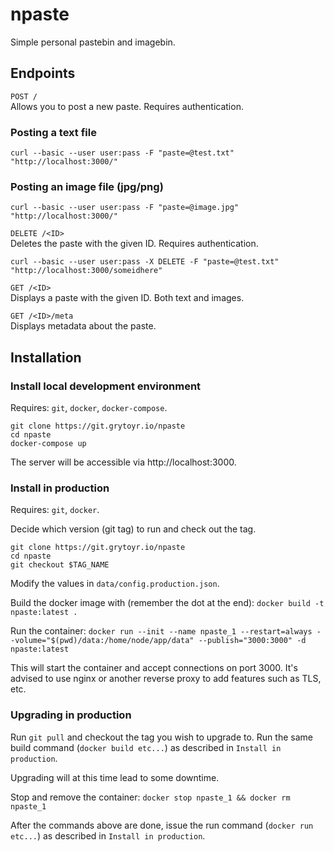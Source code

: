 # npaste
Simple personal pastebin and imagebin.

## Endpoints

`POST /`  
Allows you to post a new paste. Requires authentication.

### Posting a text file
```
curl --basic --user user:pass -F "paste=@test.txt" "http://localhost:3000/"
```

### Posting an image file (jpg/png)
```
curl --basic --user user:pass -F "paste=@image.jpg" "http://localhost:3000/"
```

`DELETE /<ID>`  
Deletes the paste with the given ID. Requires authentication.
```
curl --basic --user user:pass -X DELETE -F "paste=@test.txt" "http://localhost:3000/someidhere"
```

`GET /<ID>`  
Displays a paste with the given ID. Both text and images.

`GET /<ID>/meta`  
Displays metadata about the paste.

## Installation

### Install local development environment
Requires: `git`, `docker`, `docker-compose`.

```
git clone https://git.grytoyr.io/npaste
cd npaste
docker-compose up
```

The server will be accessible via http://localhost:3000.

### Install in production
Requires: `git`, `docker`.

Decide which version (git tag) to run and check out the tag.
```
git clone https://git.grytoyr.io/npaste
cd npaste
git checkout $TAG_NAME
```

Modify the values in `data/config.production.json`.

Build the docker image with (remember the dot at the end):
`docker build -t npaste:latest .`

Run the container: `docker run --init --name npaste_1 --restart=always --volume="$(pwd)/data:/home/node/app/data" --publish="3000:3000" -d npaste:latest`

This will start the container and accept connections on port 3000. It's advised to use nginx or another reverse proxy to add features such as TLS, etc.

### Upgrading in production
Run `git pull` and checkout the tag you wish to upgrade to. Run the same build command (`docker build etc...`) as described in `Install in production`.

Upgrading will at this time lead to some downtime.

Stop and remove the container: `docker stop npaste_1 && docker rm npaste_1`

After the commands above are done, issue the run command (`docker run etc...`) as described in `Install in production`.

